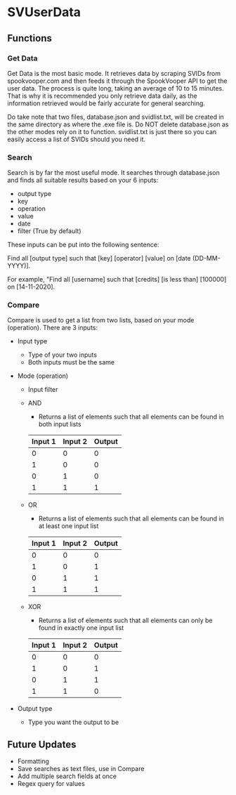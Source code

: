 # SVUserData
## Functions
### Get Data
Get Data is the most basic mode. It retrieves data by scraping SVIDs from spookvooper.com and then feeds it through the SpookVooper API to get the user data. The process is quite long, taking an average of 10 to 15 minutes. That is why it is recommended you only retrieve data daily, as the information retrieved would be fairly accurate for general searching.

Do take note that two files, database.json and svidlist.txt, will be created in the same directory as where the .exe file is. Do NOT delete database.json as the other modes rely on it to function. svidlist.txt is just there so you can easily access a list of SVIDs should you need it.

### Search
Search is by far the most useful mode. It searches through database.json and finds all suitable results based on your 6 inputs: 
* output type
* key
* operation
* value
* date
* filter (True by default)

These inputs can be put into the following sentence:

Find all [output type] such that [key] [operator] [value] on [date (DD-MM-YYYY)].

For example, "Find all [username] such that [credits] [is less than] [100000] on [14-11-2020].

### Compare
Compare is used to get a list from two lists, based on your mode (operation). There are 3 inputs:

* Input type
  * Type of your two inputs
  * Both inputs must be the same
* Mode (operation)
  * Input filter
  * AND
    * Returns a list of elements such that all elements can be found in both input lists

    | Input 1 | Input 2 | Output |
    | --- | --- | --- |
    |     0     |     0     |     0     |
    |     1     |     0     |     0     |
    |     0     |     1     |     0     |
    |     1     |     1     |     1     |

  * OR
    * Returns a list of elements such that all elements can be found in at least one input list

    | Input 1 | Input 2 | Output |
    | --- | --- | --- |
    |     0     |     0     |     0     |
    |     1     |     0     |     1     |
    |     0     |     1     |     1     |
    |     1     |     1     |     1     |

  * XOR
    * Returns a list of elements such that all elements can only be found in exactly one input list

    | Input 1 | Input 2 | Output |
    | --- | --- | --- |
    |     0     |     0     |     0     |
    |     1     |     0     |     1     |
    |     0     |     1     |     1     |
    |     1     |     1     |     0     |

* Output type
  * Type you want the output to be

## Future Updates
* Formatting
* Save searches as text files, use in Compare
* Add multiple search fields at once
* Regex query for values
